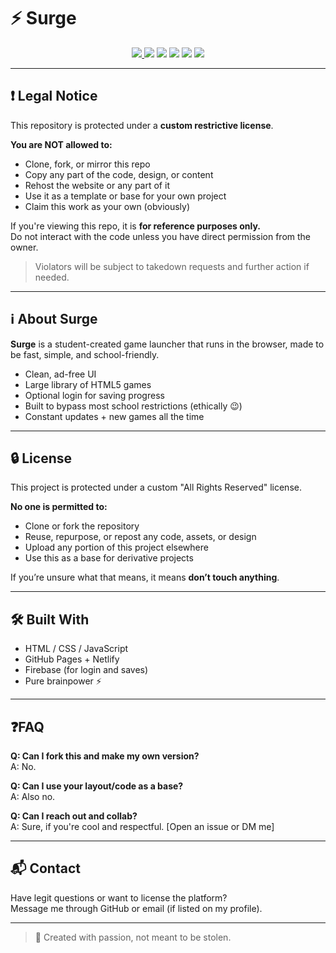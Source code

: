 # ⚡ Surge

<p align="center">
  <a href="https://surgeofficial.github.io">
    <img src="https://img.shields.io/badge/site-live-brightgreen?style=for-the-badge" />
  </a>
  <img src="https://img.shields.io/badge/license-All%20Rights%20Reserved-red?style=for-the-badge" />
  <img src="https://img.shields.io/badge/open%20source-no-black?style=for-the-badge" />
  <img src="https://img.shields.io/badge/made%20by-students-blue?style=for-the-badge" />
  <img src="https://img.shields.io/github/last-commit/surgeofficial/surgeofficial.github.io?style=for-the-badge" />
  <img src="https://img.shields.io/badge/Visitors-0%20this%20month-brightgreen?style=for-the-badge" />
</p>

---

## ❗ Legal Notice

This repository is protected under a **custom restrictive license**.

**You are NOT allowed to:**

- Clone, fork, or mirror this repo  
- Copy any part of the code, design, or content  
- Rehost the website or any part of it  
- Use it as a template or base for your own project  
- Claim this work as your own (obviously)

If you're viewing this repo, it is **for reference purposes only.**  
Do not interact with the code unless you have direct permission from the owner.

> Violators will be subject to takedown requests and further action if needed.

---

## ℹ️ About Surge

**Surge** is a student-created game launcher that runs in the browser, made to be fast, simple, and school-friendly.

- Clean, ad-free UI  
- Large library of HTML5 games  
- Optional login for saving progress  
- Built to bypass most school restrictions (ethically 😉)  
- Constant updates + new games all the time

---

## 🔒 License

This project is protected under a custom "All Rights Reserved" license.

**No one is permitted to:**

- Clone or fork the repository  
- Reuse, repurpose, or repost any code, assets, or design  
- Upload any portion of this project elsewhere  
- Use this as a base for derivative projects

If you’re unsure what that means, it means **don’t touch anything**.

---

## 🛠️ Built With

- HTML / CSS / JavaScript  
- GitHub Pages + Netlify  
- Firebase (for login and saves)  
- Pure brainpower ⚡

---

## ❓FAQ

**Q: Can I fork this and make my own version?**  
A: No.

**Q: Can I use your layout/code as a base?**  
A: Also no.

**Q: Can I reach out and collab?**  
A: Sure, if you're cool and respectful. [Open an issue or DM me]

---

## 📬 Contact

Have legit questions or want to license the platform?  
Message me through GitHub or email (if listed on my profile).

---

> 🧠 Created with passion, not meant to be stolen.
